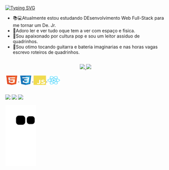 [![Typing SVG](https://readme-typing-svg.herokuapp.com?font=Silkscreen&pause=1000&color=34F700&background=FF140F00&width=435&lines=Ola+!!+Me+chamo+Adriano+Silva+%F0%9F%91%8B)](https://git.io/typing-svg)

- 📚💻Atualmente estou estudando DEsenvolvimento Web Full-Stack para me tornar um De. Jr.
- 🔭Adoro ler e ver tudo oque tem a ver com espaço e fisica.
- 🥰Sou apaixonado por cultura pop e sou um leitor assiduo de quadrinhos.
- 🎸Sou otimo tocando guitarra e bateria imaginarias e nas horas vagas escrevo roteiros de quadrinhos.

##

<div align="center">
  <a href="https://github.com/AdrianoSilva42">
  <img height="180em" src="https://github-readme-stats.vercel.app/api?username=AdrianoSilva42&show_icons=true&theme=gotham&include_all_commits=true&count_private=true"/>
  <img height="180em" src="https://github-readme-stats.vercel.app/api/top-langs/?username=AdrianoSilva42&layout=compact&langs_count=7&theme=gotham"/>
</div>
  
  <div style="display: inline_block"><br>
  <img align="center" alt="Rafa-HTML" height="30" width="40" src="https://raw.githubusercontent.com/devicons/devicon/master/icons/html5/html5-original.svg">
  <img align="center" alt="Rafa-CSS" height="30" width="40" src="https://raw.githubusercontent.com/devicons/devicon/master/icons/css3/css3-original.svg">
  <img align="center" alt="Rafa-Js" height="30" width="40" src="https://raw.githubusercontent.com/devicons/devicon/master/icons/javascript/javascript-plain.svg">
  <img align="center" alt="Rafa-React" height="30" width="40" src="https://raw.githubusercontent.com/devicons/devicon/master/icons/react/react-original.svg">
</div>
  
  ##
  
 <div>
  
  <a href="[https://instagram.com/rafaballerini](https://www.instagram.com/adrianohs2/)" target="_blank"><img src="https://img.shields.io/badge/-Instagram-%23E4405F?style=for-the-badge&logo=instagram&logoColor=white" target="_blank"></a>
  <a href = "mailto:adrianowic0101@gmail.com"><img src="https://img.shields.io/badge/-Gmail-%23333?style=for-the-badge&logo=gmail&logoColor=white" target="_blank"></a>
  <a href="https://www.linkedin.com/in/adriano-silva-9a1874242/" target="_blank"><img src="https://img.shields.io/badge/-LinkedIn-%230077B5?style=for-the-badge&logo=linkedin&logoColor=white" target="_blank"></a> 
 </div>
  
  ![Snake animation](https://github.com/AdrianoSilva42/AdrianoSilva42/blob/output/github-contribution-grid-snake.svg)
